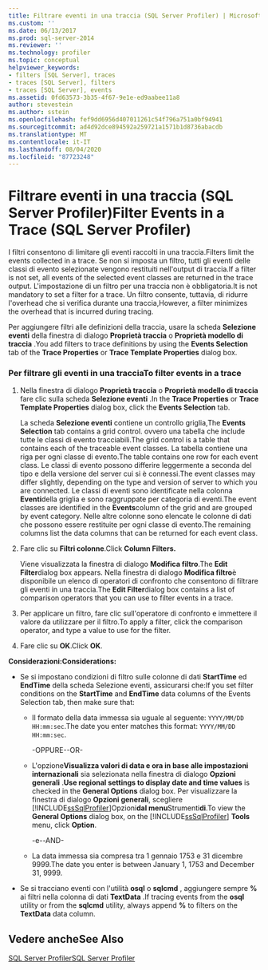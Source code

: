 ```yaml
---
title: Filtrare eventi in una traccia (SQL Server Profiler) | Microsoft Docs
ms.custom: ''
ms.date: 06/13/2017
ms.prod: sql-server-2014
ms.reviewer: ''
ms.technology: profiler
ms.topic: conceptual
helpviewer_keywords:
- filters [SQL Server], traces
- traces [SQL Server], filters
- traces [SQL Server], events
ms.assetid: 0fd63573-3b35-4f67-9e1e-ed9aabee11a8
author: stevestein
ms.author: sstein
ms.openlocfilehash: fef9dd6956d407011261c54f796a751a0bf94941
ms.sourcegitcommit: ad4d92dce894592a259721a1571b1d8736abacdb
ms.translationtype: MT
ms.contentlocale: it-IT
ms.lasthandoff: 08/04/2020
ms.locfileid: "87723248"
---
```

# <a name="filter-events-in-a-trace-sql-server-profiler"></a><span data-ttu-id="2b698-102">Filtrare eventi in una traccia (SQL Server Profiler)</span><span class="sxs-lookup"><span data-stu-id="2b698-102">Filter Events in a Trace (SQL Server Profiler)</span></span>
  <span data-ttu-id="2b698-103">I filtri consentono di limitare gli eventi raccolti in una traccia.</span><span class="sxs-lookup"><span data-stu-id="2b698-103">Filters limit the events collected in a trace.</span></span> <span data-ttu-id="2b698-104">Se non si imposta un filtro, tutti gli eventi delle classi di evento selezionate vengono restituiti nell'output di traccia.</span><span class="sxs-lookup"><span data-stu-id="2b698-104">If a filter is not set, all events of the selected event classes are returned in the trace output.</span></span> <span data-ttu-id="2b698-105">L'impostazione di un filtro per una traccia non è obbligatoria.</span><span class="sxs-lookup"><span data-stu-id="2b698-105">It is not mandatory to set a filter for a trace.</span></span> <span data-ttu-id="2b698-106">Un filtro consente, tuttavia, di ridurre l'overhead che si verifica durante una traccia,</span><span class="sxs-lookup"><span data-stu-id="2b698-106">However, a filter minimizes the overhead that is incurred during tracing.</span></span>  
  
 <span data-ttu-id="2b698-107">Per aggiungere filtri alle definizioni della traccia, usare la scheda **Selezione eventi** della finestra di dialogo **Proprietà traccia** o **Proprietà modello di traccia** .</span><span class="sxs-lookup"><span data-stu-id="2b698-107">You add filters to trace definitions by using the **Events Selection** tab of the **Trace Properties** or **Trace Template Properties** dialog box.</span></span>  
  
### <a name="to-filter-events-in-a-trace"></a><span data-ttu-id="2b698-108">Per filtrare gli eventi in una traccia</span><span class="sxs-lookup"><span data-stu-id="2b698-108">To filter events in a trace</span></span>  
  
1.  <span data-ttu-id="2b698-109">Nella finestra di dialogo **Proprietà traccia** o **Proprietà modello di traccia** fare clic sulla scheda **Selezione eventi** .</span><span class="sxs-lookup"><span data-stu-id="2b698-109">In the **Trace Properties** or **Trace Template Properties** dialog box, click the **Events Selection** tab.</span></span>  
  
     <span data-ttu-id="2b698-110">La scheda **Selezione eventi** contiene un controllo griglia,</span><span class="sxs-lookup"><span data-stu-id="2b698-110">The **Events Selection** tab contains a grid control.</span></span> <span data-ttu-id="2b698-111">ovvero una tabella che include tutte le classi di evento tracciabili.</span><span class="sxs-lookup"><span data-stu-id="2b698-111">The grid control is a table that contains each of the traceable event classes.</span></span> <span data-ttu-id="2b698-112">La tabella contiene una riga per ogni classe di evento.</span><span class="sxs-lookup"><span data-stu-id="2b698-112">The table contains one row for each event class.</span></span> <span data-ttu-id="2b698-113">Le classi di evento possono differire leggermente a seconda del tipo e della versione del server cui si è connessi.</span><span class="sxs-lookup"><span data-stu-id="2b698-113">The event classes may differ slightly, depending on the type and version of server to which you are connected.</span></span> <span data-ttu-id="2b698-114">Le classi di eventi sono identificate nella colonna **Eventi**della griglia e sono raggruppate per categoria di eventi.</span><span class="sxs-lookup"><span data-stu-id="2b698-114">The event classes are identified in the **Events**column of the grid and are grouped by event category.</span></span> <span data-ttu-id="2b698-115">Nelle altre colonne sono elencate le colonne di dati che possono essere restituite per ogni classe di evento.</span><span class="sxs-lookup"><span data-stu-id="2b698-115">The remaining columns list the data columns that can be returned for each event class.</span></span>  
  
2.  <span data-ttu-id="2b698-116">Fare clic su **Filtri colonne**.</span><span class="sxs-lookup"><span data-stu-id="2b698-116">Click **Column Filters.**</span></span>  
  
     <span data-ttu-id="2b698-117">Viene visualizzata la finestra di dialogo **Modifica filtro**.</span><span class="sxs-lookup"><span data-stu-id="2b698-117">The **Edit Filter**dialog box appears.</span></span> <span data-ttu-id="2b698-118">Nella finestra di dialogo **Modifica filtro**è disponibile un elenco di operatori di confronto che consentono di filtrare gli eventi in una traccia.</span><span class="sxs-lookup"><span data-stu-id="2b698-118">The **Edit Filter**dialog box contains a list of comparison operators that you can use to filter events in a trace.</span></span>  
  
3.  <span data-ttu-id="2b698-119">Per applicare un filtro, fare clic sull'operatore di confronto e immettere il valore da utilizzare per il filtro.</span><span class="sxs-lookup"><span data-stu-id="2b698-119">To apply a filter, click the comparison operator, and type a value to use for the filter.</span></span>  
  
4.  <span data-ttu-id="2b698-120">Fare clic su **OK**.</span><span class="sxs-lookup"><span data-stu-id="2b698-120">Click **OK**.</span></span>  
  
 <span data-ttu-id="2b698-121">**Considerazioni:**</span><span class="sxs-lookup"><span data-stu-id="2b698-121">**Considerations:**</span></span>  
  
-   <span data-ttu-id="2b698-122">Se si impostano condizioni di filtro sulle colonne di dati **StartTime** ed **EndTime** della scheda Selezione eventi, assicurarsi che:</span><span class="sxs-lookup"><span data-stu-id="2b698-122">If you set filter conditions on the **StartTime** and **EndTime** data columns of the Events Selection tab, then make sure that:</span></span>  
  
    -   <span data-ttu-id="2b698-123">Il formato della data immessa sia uguale al seguente: `YYYY/MM/DD HH:mm:sec`.</span><span class="sxs-lookup"><span data-stu-id="2b698-123">The date you enter matches this format: `YYYY/MM/DD HH:mm:sec`.</span></span>  
  
         <span data-ttu-id="2b698-124">-OPPURE-</span><span class="sxs-lookup"><span data-stu-id="2b698-124">-OR-</span></span>  
  
    -   <span data-ttu-id="2b698-125">L'opzione**Visualizza valori di data e ora in base alle impostazioni internazionali** sia selezionata nella finestra di dialogo **Opzioni generali** .</span><span class="sxs-lookup"><span data-stu-id="2b698-125">**Use regional settings to display date and time values** is checked in the **General Options** dialog box.</span></span> <span data-ttu-id="2b698-126">Per visualizzare la finestra di dialogo **Opzioni generali**, scegliere [!INCLUDE[ssSqlProfiler](../../includes/sssqlprofiler-md.md)]Opzioni**dal menu**Strumenti**di**.</span><span class="sxs-lookup"><span data-stu-id="2b698-126">To view the **General Options** dialog box, on the [!INCLUDE[ssSqlProfiler](../../includes/sssqlprofiler-md.md)] **Tools** menu, click **Option**.</span></span>  
  
         <span data-ttu-id="2b698-127">-e-</span><span class="sxs-lookup"><span data-stu-id="2b698-127">-AND-</span></span>  
  
    -   <span data-ttu-id="2b698-128">La data immessa sia compresa tra 1 gennaio 1753 e 31 dicembre 9999.</span><span class="sxs-lookup"><span data-stu-id="2b698-128">The date you enter is between January 1, 1753 and December 31, 9999.</span></span>  
  
-   <span data-ttu-id="2b698-129">Se si tracciano eventi con l'utilità **osql** o **sqlcmd** , aggiungere sempre **%** ai filtri nella colonna di dati **TextData** .</span><span class="sxs-lookup"><span data-stu-id="2b698-129">If tracing events from the **osql** utility or from the **sqlcmd** utility, always append **%** to filters on the **TextData** data column.</span></span>  
  
## <a name="see-also"></a><span data-ttu-id="2b698-130">Vedere anche</span><span class="sxs-lookup"><span data-stu-id="2b698-130">See Also</span></span>  
 [<span data-ttu-id="2b698-131">SQL Server Profiler</span><span class="sxs-lookup"><span data-stu-id="2b698-131">SQL Server Profiler</span></span>](sql-server-profiler.md)  
  
  
